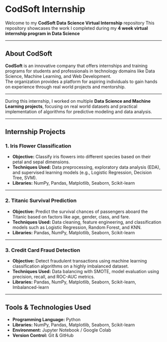 # CodSoft Internship

Welcome to my **CodSoft Data Science Virtual Internship** repository
This repository showcases the work I completed during my **4 week virtual internship program in Data Science**

---

## About CodSoft

**CodSoft** is an innovative company that offers internships and training programs for students and professionals in technology domains like Data Science, Machine Learning, and Web Development.  
The organization provides a platform for aspiring individuals to gain hands on experience through real world projects and mentorship.

---

During this internship, I worked on multiple **Data Science and Machine Learning projects**, focusing on real world datasets and practical implementation of algorithms for predictive modeling and data analysis.

---

## Internship Projects

### 1. Iris Flower Classification
- **Objective:** Classify iris flowers into different species based on their petal and sepal dimensions.  
- **Techniques Used:** Data preprocessing, exploratory data analysis (EDA), and supervised learning models (e.g., Logistic Regression, Decision Tree, SVM).  
- **Libraries:** NumPy, Pandas, Matplotlib, Seaborn, Scikit-learn  

---

### 2. Titanic Survival Prediction
- **Objective:** Predict the survival chances of passengers aboard the Titanic based on factors like age, gender, class, and fare.  
- **Techniques Used:** Data cleaning, feature engineering, and classification models such as Logistic Regression, Random Forest, and KNN.  
- **Libraries:** Pandas, NumPy, Matplotlib, Seaborn, Scikit-learn  

---

### 3. Credit Card Fraud Detection
- **Objective:** Detect fraudulent transactions using machine learning classification algorithms on a highly imbalanced dataset.  
- **Techniques Used:** Data balancing with SMOTE, model evaluation using precision, recall, and ROC-AUC metrics.  
- **Libraries:** Pandas, NumPy, Matplotlib, Seaborn, Scikit-learn, Imbalanced-learn  

---

## Tools & Technologies Used

- **Programming Language:** Python 
- **Libraries:** NumPy, Pandas, Matplotlib, Seaborn, Scikit-learn  
- **Environment:** Jupyter Notebook / Google Colab  
- **Version Control:** Git & GitHub 
